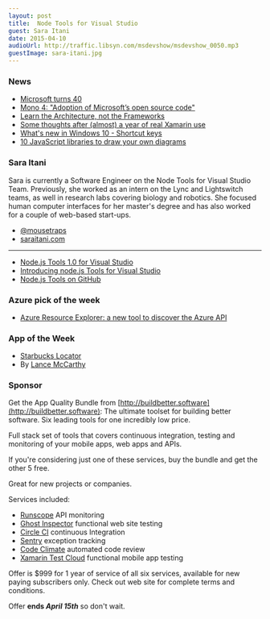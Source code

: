 ```yaml
---
layout: post
title: 	Node Tools for Visual Studio
guest: Sara Itani
date: 2015-04-10
audioUrl: http://traffic.libsyn.com/msdevshow/msdevshow_0050.mp3
guestImage: sara-itani.jpg
---
```


### News

 - [Microsoft turns 40](http://www.zdnet.com/article/as-it-turns-40-microsoft-still-has-some-surprises-left/)
 - [Mono 4: "Adoption of Microsoft’s open source code"](http://www.mono-project.com/docs/about-mono/releases/4.0.0/)
 - [Learn the Architecture, not the Frameworks](http://kukuruku.co/hub/programming/do-not-learn-frameworks-learn-the-architecture)
 - [Some thoughts after (almost) a year of real Xamarin use](http://www.estaun.net/blog/some-thoughts-after-almost-a-year-of-real-xamarin-use/)
 - [What's new in Windows 10 - Shortcut keys](http://compiledexperience.com/blog/posts/windows-10-keyaccelerators)
 - [10 JavaScript libraries to draw your own diagrams](http://modeling-languages.com/javascript-drawing-libraries-diagrams/)

### Sara Itani

Sara is currently a Software Engineer on the Node Tools for Visual Studio Team. Previously, she worked as an intern on the Lync and Lightswitch teams, as well in research labs covering biology and robotics. She focused human computer interfaces for her master's degree and has also worked for a couple of web-based start-ups.

 - [@mousetraps](https://twitter.com/mousetraps)
 - [saraitani.com](http://saraitani.com/)

-----------------------

 - [Node.js Tools 1.0 for Visual Studio](http://blogs.msdn.com/b/visualstudio/archive/2015/03/25/node-js-tools-1-0-for-visual-studio.aspx)
 - [Introducing node.js Tools for Visual Studio](http://www.hanselman.com/blog/IntroducingNodejsToolsForVisualStudio.aspx)
 - [Node.js Tools on GitHub](https://github.com/Microsoft/nodejstools)

### Azure pick of the week

 - [Azure Resource Explorer: a new tool to discover the Azure API](http://azure.microsoft.com/blog/2015/04/02/azure-resource-explorer-a-new-tool-to-discover-the-azure-api/)

### App of the Week

 - [Starbucks Locator](http://www.windowsphone.com/s?appid=184a19d5-af23-488d-bce3-6dc0a9b3f17e)
  - By [Lance McCarthy](https://twitter.com/lancewmccarthy)


### Sponsor

Get the App Quality Bundle from [http://buildbetter.software](http://buildbetter.software): The ultimate toolset for building better software. Six leading tools for one incredibly low price.

Full stack set of tools that covers continuous integration, testing and monitoring of your mobile apps, web apps and APIs.

If you're considering just one of these services, buy the bundle and get the other 5 free.

Great for new projects or companies.

Services included:

 - [Runscope](https://www.runscope.com/) API monitoring
 - [Ghost Inspector](https://ghostinspector.com/) functional web site testing
 - [Circle CI](https://circleci.com/) continuous Integration
 - [Sentry](https://getsentry.com/welcome/) exception tracking
 - [Code Climate](https://codeclimate.com/) automated code review
 - [Xamarin Test Cloud](http://xamarin.com/test-cloud) functional mobile app testing

Offer is $999 for 1 year of service of all six services, available for new paying subscribers only. Check out web site for complete terms and conditions.

Offer **ends _April 15th_** so don't wait.
